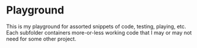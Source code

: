 # Playground
This is my playground for assorted snippets of code, testing, playing, etc.  
Each subfolder containers more-or-less working code that I may or may not need for some other project.